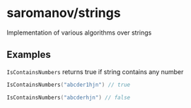 # saromanov/strings

Implementation of various algorithms over strings

## Examples
`IsContainsNumbers` returns true if string contains any number

```go
IsContainsNumbers("abcder1hjn") // true
```

```go
IsContainsNumbers("abcderhjn") // false
```